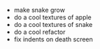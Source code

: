  - make snake grow
 - do a cool textures of apple
 - do a cool textures of snake
 - do a cool refactor
 - fix indents on death screen